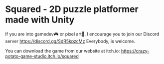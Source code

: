 # Squared - 2D puzzle platformer made with Unity 

If you are into gamedev🎮 or pixel art🎨, I encourage you to join our Discord server https://discord.gg/SdR5kpzcMz
Everybody, is welcome.

You can download the game from our website at itch.io: https://crazy-potato-game-studio.itch.io/squared
